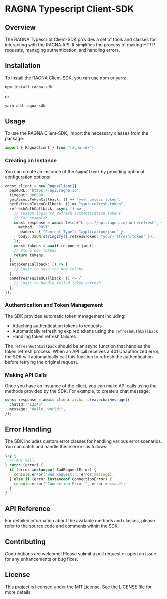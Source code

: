 # RAGNA Typescript Client-SDK

## Overview

The RAGNA Typescript Client-SDK provides a set of tools and classes for interacting with the RAGNA API. It simplifies the process of making HTTP requests, managing authentication, and handling errors.

## Installation

To install the RAGNA Client-SDK, you can use npm or yarn:

```bash
npm install ragna-sdk
```

or

```bash
yarn add ragna-sdk
```

## Usage

To use the RAGNA Client-SDK, import the necessary classes from the package:

```typescript
import { RagnaClient } from "ragna-sdk";
```

### Creating an Instance

You can create an instance of the `RagnaClient` by providing optional configuration options:

```typescript
const client = new RagnaClient({
  baseURL: "https://api.ragna.io",
  timeout: 300000,
  getAccessTokenCallback: () => "your-access-token",
  getRefreshTokenCallback: () => "your-refresh-token",
  refreshAuthCallback: async () => {
    // Custom logic to refresh authentication tokens
    // For example:
    const response = await fetch("https://api.ragna.io/auth/refresh", {
      method: "POST",
      headers: { "Content-Type": "application/json" },
      body: JSON.stringify({ refreshToken: "your-refresh-token" }),
    });
    const tokens = await response.json();
    // Store new tokens
    return tokens;
  },
  setTokensCallback: () => {
    // Logic to save the new tokens
  },
  onRefreshFailedCallback: () => {
    // Logic to handle failed token refresh
  },
});
```

### Authentication and Token Management

The SDK provides automatic token management including:

- Attaching authentication tokens to requests
- Automatically refreshing expired tokens using the `refreshAuthCallback`
- Handling token refresh failures

The `refreshAuthCallback` should be an async function that handles the token refresh process. When an API call receives a 401 Unauthorized error, the SDK will automatically call this function to refresh the authentication before retrying the original request.

### Making API Calls

Once you have an instance of the client, you can make API calls using the methods provided by the SDK. For example, to create a chat message:

```typescript
const response = await client.aiChat.createChatMessage({
  chatId: "12345",
  message: "Hello, world!",
});
```

## Error Handling

The SDK includes custom error classes for handling various error scenarios. You can catch and handle these errors as follows:

```typescript
try {
  // API call
} catch (error) {
  if (error instanceof BadRequestError) {
    console.error("Bad Request:", error.message);
  } else if (error instanceof ConnectionError) {
    console.error("Connection Error:", error.message);
  }
}
```

## API Reference

For detailed information about the available methods and classes, please refer to the source code and comments within the SDK.

## Contributing

Contributions are welcome! Please submit a pull request or open an issue for any enhancements or bug fixes.

## License

This project is licensed under the MIT License. See the LICENSE file for more details.
